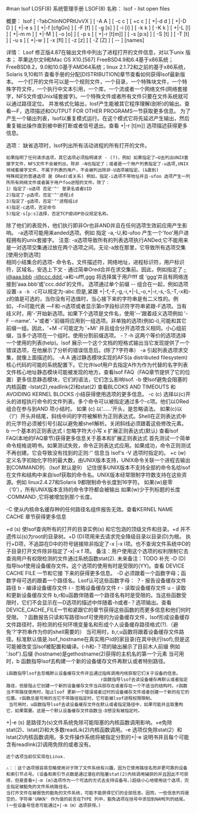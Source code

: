 #man lsof
LOSF(8)     系统管理手册 LSOF(8)
名称：
	 lsof - list open files

概要：
	 lsof  [  -?abChlnNOPRtUvVX  ] [ -A A ] [ -c c ] [ +c c ] [
       +|-d d ] [ +|-D D ] [ +|-e s ] [ +|-f [cfgGn] ] [ -F [f] ]
       [  -g  [s]  ]  [ -i [i] ] [ -k k ] [ -K k ] [ +|-L [l] ] [
       +|-m m ] [ +|-M ] [ -o [o] ] [ -p s ] [ +|-r [t[m<fmt>]] ]
       [  -s [p:s] ] [ -S [t] ] [ -T [t] ] [ -u s ] [ +|-w ] [ -x
       [fl] ] [ -z [z] ] [ -Z [Z] ] [ -- ] [names]

详情：
	Lsof 修正版4.87在输出文件中列出了进程打开的文件信息，对以下unix 版本；
		苹果达尔文9和Mac OS X10.[567]
		FreeBSD4.9和6.4基于x86系统；FreeBSD8.2，9.0和10.0基于AMD64系统；linux 2.1.72和之前的基于x86系统，Solaris 9,10和11
	查看手册的分配[DISTRIBUTION]章节查看如何获得lsof最新版本。 
	一个打开的文件可以是一个规则文件，一个目录，一个特殊块文件，一个特殊字符文件，一个执行中文本引用，一个库，一个流或者一个网络文件(网络套接字，NFS文件或Unix域套接字)。一个特殊文件或者所有文件只要在文件系统就可以通过路径定位。
	并发格式化输出，losf产生能被其它程序理解(剖析)的输出。查看—F，选项描述和OUTPUT FOR OTHER PROGRAMS一节获取更多信息。
	为了产生一个输出列表，lsof以重复模式运行。在这个模式它将先延迟产生输出，然后重复输出操作直到被中断打断或者信号退出。查看 +|-r [t[m<fmt>]] 选项描述获得更多信息。

选项：
	缺省选项时，lsof列出所有活动进程的所有打开的文件。
	
	如果指明了任何请求选项，其它选项必须指明请求 - (?)，例如 如果指定了—U去列出UNIX套接字文件，NFS文件不会被列出，除非 —N也指定了；或者是一个用户列表指定了-u选项,UNIX领域套接字文件，不属于列表的用户，不会被列出除非-U选项被指定。(&直到)
	特殊规定的普通选项 是 ORed(或关系) 例如，指定-i选项不带地址并且-ufoo 选项产生一列所所有网络文件或者属于用户foo进程的文件。除了：
	1）指定了-u选项 否定'^' 登录名或者UID
	2)指定了-p选项，否定'^'进程id
	3)指定了-g选项，否定'^'进程组id
	4)指定-c选项，否定命令
	5)指定-s[p:s]选择，否定TCP或UDP协议规定名称。

除了他们的表现外，他们执行即非Or也非AND并且在任何选项生效前应用产生影响。
	-a选项可能用来anded选项。例如 指定 -a,-U,和-ufoo 产生一个'foo'用户进程拥有的unix套接字。
	注意: -a选项导致所有的列表选项执行ANDed;它不能用来是一对选项交集通过放在两个选项之间。无论-a放在那里，它导致所有选项交集
[使用分割选项]	
	相同小结集合的选项- 命令名，文件描述符，网络地址，进程标识符，用户标识符，区域名，安选上下文 - 通过简单Ored合并在求交集前。因此，例如指定了 -i@aaa.bbb -i@ccc.ddd,-a和-ufff,ggg 将选择属于用户fff 或 ‘ggg’并且有网络连接到‘aaa.bbb’或'ccc.ddd'的文件。
    选项通过单个前缀 -- 组合在一起，例如选项设置``-a -b -C``可以规定为-abc.但是,紧跟 +|-f,-F,-g,-i,+|-L,-o,+|-r,-s,-S,-T,-x和-z的值是可选的，当你没有可选值时，当心接下来的字符串是有二义性的。例如，-Fn可能代表 —F和-n选项或者显示第n字段标识符字符串紧跟-F选项。当有歧义时，用‘-’开始新选项。如果下个选项是文件名，使用‘--’跟着歧义选项例如 '-F --name'.
    '+'或者‘-’前缀将应用到一组选项。非单独的选项(例如-i),可能和其它前缀一组。因此，'+M -i'可能定为 '+Mi' 并且组合分开选项含义相同。小心组前缀，当多个选项在一个组时。使用分割前缀选项。
    -？-h 这两个等价的选项选择一个使用的列表(help)。lsof 展示一个这个文档的短格式输出当它发现提供了一个错误选项，在他展示了分析的错误信息后。(除了?字符串）
    -a 引起列表选项求交集，就像上面描述的。
    -A A 通过静态模块实现的AFS(a distributed filesystem)核心代码的可能的系统配置下。它允许lsof用户去指定A作为作为代替的名字列表文件核心地址静态模块可能被发现的地方。查看lsof FAQ（FAQ章节提供了它的位置）更多信息静态模块，它们的语法，它们怎么影响lsof.
    -b 使lsof避免会阻塞的内核函数 -lstat(2),readlink(2)和stat(2)
        查看BLCOKS AND TIMEOUTS 和 AVOIDING KERNEL BLOCKS 小结获得使用选项的更多信息。
    -c (c) 选择以(c)开头的进程执行命令的文件列表。多个命令可以被指定通过多个-c项。他们以ORed组合在参与到AND 项小结时。
如果 (c) 以‘……’开头，是忽略语法。
如果(c)以（‘/’）开头并结尾，斜线中间的字符被解析为正则表达式。Shell在正则表达式中的元字符必须被引号引起以避免被shell解析。关闭斜线必须跟着这些修改元素。
    b   一个基本的正则表达式
    i   忽略字符大小写
    x   扩展正则表达式(默认)
查看lsof FAQ(本地的FAQ章节)获得更多信息关于基本和扩展正则表达式
首先测试一个简单命令规格说明书。如果测试失败，命令正则表达式应用。如果成功，命令正则测试不再创建。它会导致没有找到的正则:'' 信息当 lsof's -V 选项时指定的。
    +c (w)  定义名字初始化字符的最大数，由UNIX版本支持，UNIX命令关联一个进程去输出到COMMAND列.（lsof 默认是9）
    记住很多UNIX版本不支持全部的命令名给lsof在文件和结构中来自lsof获取的命令名。UNIX版本经常限制字符数支持在这些资源。例如 linux2.4.27和Solaris 9都限制命令长度到16字符。
如果(w)是零（‘0’），所有UNIX版本支持的命令字符都会被输出
如果(w)少于列标题的长度·COMMAND·,它将被增加到那个长度。

-C  使从内核命名缓存种的任何路径名组件报告无效。查看KERNEL NAME CACHE 章节获得更多信息

+d (s) 使lsof查询所有的打开的目录实例(s) 和它包涵的顶级文件和目录。+d 并不遗传以(s)为root的目录树。+D (D)项用来去请求完全降级目录以目录(D)为根。
    执行+D项，不追踪在D中的符号链接除非指定了-x |-x l项。也不查询文件系统中D的子目录打开文件除非指定了-x|-x f 项。
    备注：用户使用这个选项的权利限制它去查询用户有权限检测的文件通过系统函数stat(2).
    未来备注：TODO 补充
-D (D) 
    指导lsof使用设备缓存文件。这个选项的使用有时是受限的(YY)。查看 DEVICE CACHE FILE 一节和它接
    下来的获得更多信息。
    -D 必须跟着一个函数字母；函数字母可选的跟着一个路径名。Lsof认可这些函数字母：
        ？- 报告设备缓存文件路径
        b - 编译设备缓存文件
        i - 忽略设备缓存文件
        r - 读取设备缓存文件
        u - 读取和更新设备缓存文件
    b,r和u函数伴随着一个路径名有时是受限的。当这些函数受限时，它们不会显示在—D选项的描述中伴随着-h或者-？选项输出。查看 DEVICE_CACHE_FILE一节和紧跟它的章节获得这些函数的而更多信息和他们何时受限。
    ？函数报告只读和写路径lsof可使用的为设备缓存文件，lsof形成设备缓存文件路径时，将检测的任何环境变量名和形成个人设备缓存路径格式(?).（避免'?'字符串作为你的shell需要的）
    当可用时，b,r,u函数将跟着设备缓存文件路径。标准默认值是.lsof_hostname在真实用户id的家目录(在其中执行lsof),但是这可能被改变当lsof被配置和编译。(-h和-？项的输出展示了目前木人前缀 例如 '.lsof').后缀 (hostname)是gethostname(2)获得的主机名的第一个元素
    当可用时，b 函数指导lsof去构建一个新的设备缓存文件再默认或者特别路径。
    
    i函数指导lsof去忽略默认设备缓存文件并且通过指挥调用内核获取它们关于设备的信息。
                                        r函数指导lsof去读设备缓存再默认或者指定路径，但是阻止它创建一个新的设备缓存文件当兵部存在或者存在一个不适当的结构时。r函数当不带路径使用时，阻止lsof 更新一个错误或者过时的设备缓存文件或者创建一个新的在它的位置。r函数总是可用的当它不带路径指定时，它可能被lsof进程权限限制。
     当可用时，u函数指导lsof去读设备缓存文件在默认或者指定路径中，如果可能并且取重构它，如果需要。这是一个默认设备缓存文件函数当-D想没有被指定时。

+|-e (s)
    是路径为(s)文件系统免除可能阻塞的内核函数调用影响。+e免除stat(2)、lstat(2)和大多数readLik(2)内核函数调用。-e 选项仅免除stat(2）和lstat(2)内核函数调用。多文件操作系统将被指定分割的+|-e 说明书并且每个可能含有readlink(2)调用免除的或者没有。

    这个选项当前仅实现在Linux.

    ⚠️：：这个选项很容易忽略使用对于除了文件系统有兴趣，因为它使用路径名而非更可靠的设备和索引节点号。(设备和索引节点数是通过潜在的阻塞stat(2)内核调用捕获的并且因此不可获得，但是查看+|-m (m)选项作为一个可选的方式去支持设备号。)超级小心地使用这个选项，完全指定被豁免的文件系统路径名。
    当打开文件在被报告的豁免的文件系统，可能不能获得它们的全部信息。因而，一些信息列将是空的，字符串'UNKN' 作为值的前言在TYPE 列中，豁免选项在括号中添加到NAME列的结尾。(一些设备号信息可能通过+|-m（m）选项获得。)





























































	
